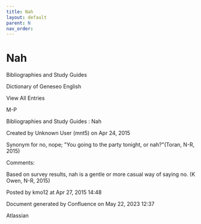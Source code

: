 ```yaml
---
title: Nah
layout: default
parent: N
nav_order:
---
```


# Nah

Bibliographies and Study Guides

Dictionary of Geneseo English

View All Entries

M-P

Bibliographies and Study Guides : Nah

Created by  Unknown User (mnt5) on Apr 24, 2015

Synonym for no, nope; &quot;You going to the party tonight, or nah?&quot;(Toran, N-R, 2015)

Comments:

Based on survey results, nah is a gentle or more casual way of saying no. (K Owen, N-R, 2015)

Posted by kmo12 at Apr 27, 2015 14:48

Document generated by Confluence on May 22, 2023 12:37

Atlassian
